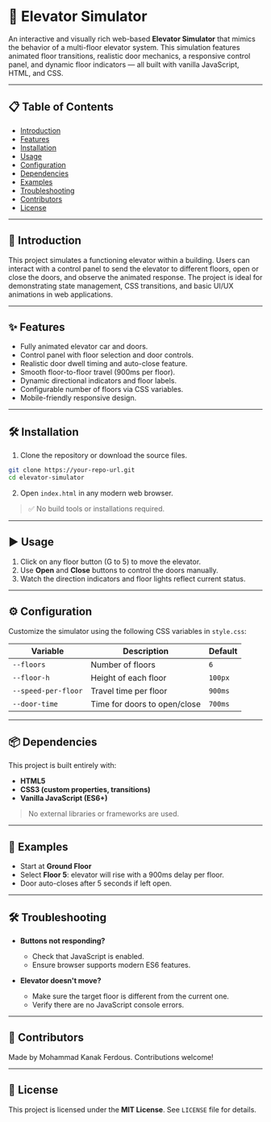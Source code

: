 # 🚪 Elevator Simulator

An interactive and visually rich web-based **Elevator Simulator** that mimics the behavior of a multi-floor elevator system. This simulation features animated floor transitions, realistic door mechanics, a responsive control panel, and dynamic floor indicators — all built with vanilla JavaScript, HTML, and CSS.

---

## 📋 Table of Contents

- [Introduction](#📌-introduction)
- [Features](#✨-features)
- [Installation](#🛠-installation)
- [Usage](#▶️-usage)
- [Configuration](#⚙️-configuration)
- [Dependencies](#📦-dependencies)
- [Examples](#🧪-examples)
- [Troubleshooting](#🛠️-troubleshooting)
- [Contributors](#👥-contributors)
- [License](#🪪-license)

---

## 📌 Introduction

This project simulates a functioning elevator within a building. Users can interact with a control panel to send the elevator to different floors, open or close the doors, and observe the animated response. The project is ideal for demonstrating state management, CSS transitions, and basic UI/UX animations in web applications.

---

## ✨ Features

- Fully animated elevator car and doors.
- Control panel with floor selection and door controls.
- Realistic door dwell timing and auto-close feature.
- Smooth floor-to-floor travel (900ms per floor).
- Dynamic directional indicators and floor labels.
- Configurable number of floors via CSS variables.
- Mobile-friendly responsive design.

---

## 🛠 Installation

1. Clone the repository or download the source files.

```bash
git clone https://your-repo-url.git
cd elevator-simulator
```

2. Open `index.html` in any modern web browser.

> ✅ No build tools or installations required.

---

## ▶️ Usage

1. Click on any floor button (G to 5) to move the elevator.
2. Use **Open** and **Close** buttons to control the doors manually.
3. Watch the direction indicators and floor lights reflect current status.

---

## ⚙️ Configuration

Customize the simulator using the following CSS variables in `style.css`:

| Variable          | Description                        | Default  |
|------------------|------------------------------------|----------|
| `--floors`        | Number of floors                   | `6`      |
| `--floor-h`       | Height of each floor               | `100px`  |
| `--speed-per-floor` | Travel time per floor            | `900ms`  |
| `--door-time`     | Time for doors to open/close       | `700ms`  |

---

## 📦 Dependencies

This project is built entirely with:

- **HTML5**
- **CSS3 (custom properties, transitions)**
- **Vanilla JavaScript (ES6+)**

> No external libraries or frameworks are used.

---

## 🧪 Examples

- Start at **Ground Floor**
- Select **Floor 5**: elevator will rise with a 900ms delay per floor.
- Door auto-closes after 5 seconds if left open.

---

## 🛠️ Troubleshooting

- **Buttons not responding?**
  - Check that JavaScript is enabled.
  - Ensure browser supports modern ES6 features.

- **Elevator doesn't move?**
  - Make sure the target floor is different from the current one.
  - Verify there are no JavaScript console errors.

---

## 👥 Contributors

Made by Mohammad Kanak Ferdous. Contributions welcome!

---

## 🪪 License

This project is licensed under the **MIT License**. See `LICENSE` file for details.
